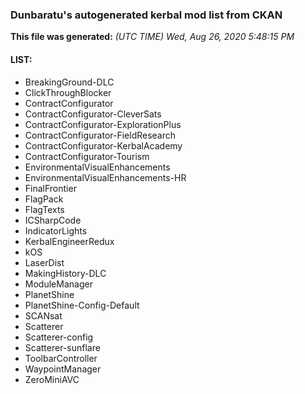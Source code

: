 ### Dunbaratu's autogenerated kerbal mod list from CKAN

**This file was generated:** *(UTC TIME) Wed, Aug 26, 2020 5:48:15 PM*

#### LIST:

* BreakingGround-DLC
* ClickThroughBlocker
* ContractConfigurator
* ContractConfigurator-CleverSats
* ContractConfigurator-ExplorationPlus
* ContractConfigurator-FieldResearch
* ContractConfigurator-KerbalAcademy
* ContractConfigurator-Tourism
* EnvironmentalVisualEnhancements
* EnvironmentalVisualEnhancements-HR
* FinalFrontier
* FlagPack
* FlagTexts
* ICSharpCode
* IndicatorLights
* KerbalEngineerRedux
* kOS
* LaserDist
* MakingHistory-DLC
* ModuleManager
* PlanetShine
* PlanetShine-Config-Default
* SCANsat
* Scatterer
* Scatterer-config
* Scatterer-sunflare
* ToolbarController
* WaypointManager
* ZeroMiniAVC
